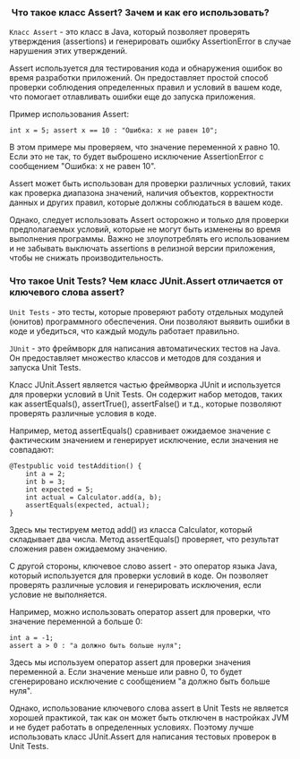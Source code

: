 ###  Что такое класс Assert? Зачем и как его использовать?

`Класс Assert` - это класс в Java, который позволяет проверять утверждения (assertions) и генерировать ошибку AssertionError в случае нарушения этих утверждений.

Assert используется для тестирования кода и обнаружения ошибок во время разработки приложений. Он предоставляет простой способ проверки соблюдения определенных правил и условий в вашем коде, что помогает отлавливать ошибки еще до запуска приложения.

Пример использования Assert:

```
int x = 5; assert x == 10 : "Ошибка: x не равен 10";
```

В этом примере мы проверяем, что значение переменной x равно 10. Если это не так, то будет выброшено исключение AssertionError с сообщением "Ошибка: x не равен 10".

Assert может быть использован для проверки различных условий, таких как проверка диапазона значений, наличия объектов, корректности данных и других правил, которые должны соблюдаться в вашем коде.

Однако, следует использовать Assert осторожно и только для проверки предполагаемых условий, которые не могут быть изменены во время выполнения программы. Важно не злоупотреблять его использованием и не забывать выключать assertions в релизной версии приложения, чтобы не снижать производительность.

### Что такое Unit Tests? Чем класс JUnit.Assert отличается от ключевого слова assert?

`Unit Tests` - это тесты, которые проверяют работу отдельных модулей (юнитов) программного обеспечения. Они позволяют выявить ошибки в коде и убедиться, что каждый модуль работает правильно.

`JUnit` - это фреймворк для написания автоматических тестов на Java. Он предоставляет множество классов и методов для создания и запуска Unit Tests.

Класс JUnit.Assert является частью фреймворка JUnit и используется для проверки условий в Unit Tests. Он содержит набор методов, таких как assertEquals(), assertTrue(), assertFalse() и т.д., которые позволяют проверять различные условия в коде.

Например, метод assertEquals() сравнивает ожидаемое значение с фактическим значением и генерирует исключение, если значения не совпадают:

```
@Testpublic void testAddition() {
	int a = 2;    
	int b = 3;    
	int expected = 5;    
	int actual = Calculator.add(a, b);    
	assertEquals(expected, actual);
}
```

Здесь мы тестируем метод add() из класса Calculator, который складывает два числа. Метод assertEquals() проверяет, что результат сложения равен ожидаемому значению.

С другой стороны, ключевое слово assert - это оператор языка Java, который используется для проверки условий в коде. Он позволяет проверять различные условия и генерировать исключения, если условие не выполняется.

Например, можно использовать оператор assert для проверки, что значение переменной a больше 0:

```
int a = -1;
assert a > 0 : "a должно быть больше нуля";
```

Здесь мы используем оператор assert для проверки значения переменной a. Если значение меньше или равно 0, то будет сгенерировано исключение с сообщением "a должно быть больше нуля".

Однако, использование ключевого слова assert в Unit Tests не является хорошей практикой, так как он может быть отключен в настройках JVM и не будет работать в определенных условиях. Поэтому лучше использовать класс JUnit.Assert для написания тестовых проверок в Unit Tests.